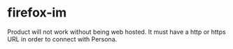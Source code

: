 firefox-im
==========

Product will not work without being web hosted. It must have a http or https URL in order to connect with Persona.
